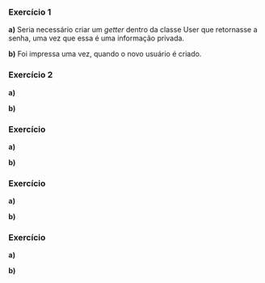 ### Exercício 1
**a)** Seria necessário criar um *getter* dentro da classe User que retornasse a senha, uma vez que essa é uma informação privada.

**b)** Foi impressa uma vez, quando o novo usuário é criado.

### Exercício 2
**a)**

**b)** 

### Exercício
**a)**

**b)** 
### Exercício
**a)**

**b)** 
### Exercício
**a)**

**b)** 